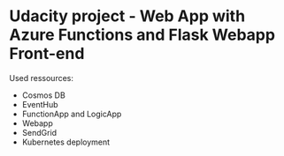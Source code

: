 # Udacity project - Web App with Azure Functions and Flask Webapp Front-end

Used ressources:
- Cosmos DB
- EventHub
- FunctionApp and LogicApp
- Webapp
- SendGrid
- Kubernetes deployment
